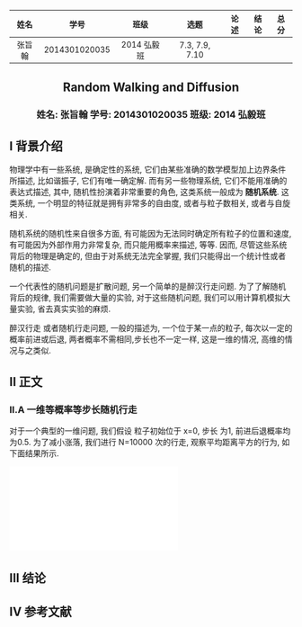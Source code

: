| 姓名  | 学号          | 班级       | 选题           | 论述| 结论| 总分|
| :--: | :--:          |  :--:      | :--:          |  -- |  -- | -- |
|张旨翰 | 2014301020035 | 2014 弘毅班| 7.3, 7.9, 7.10|     |     |     | |

## <center>Random Walking and Diffusion</center>

### <center> 姓名: 张旨翰 学号: 2014301020035  班级: 2014 弘毅班 </center>

## I 背景介绍
物理学中有一些系统, 是确定性的系统, 它们由某些准确的数学模型加上边界条件所描述, 比如谐振子, 它们有唯一确定解. 而有另一些物理系统, 它们不能用准确的表达式描述, 其中, 随机性扮演着非常重要的角色, 这类系统一般成为 **随机系统**. 这类系统, 一个明显的特征就是拥有非常多的自由度, 或者与粒子数相关, 或者与自旋相关.

随机系统的随机性来自很多方面, 有可能因为无法同时确定所有粒子的位置和速度, 有可能因为外部作用力非常复杂, 而只能用概率来描述, 等等. 因而, 尽管这些系统背后的物理是确定的, 但由于对系统无法完全掌握, 我们只能得出一个统计性或者随机的描述.

一个代表性的随机问题是扩散问题, 另一个简单的是醉汉行走问题. 为了了解随机背后的规律, 我们需要做大量的实验, 对于这些随机问题, 我们可以用计算机模拟大量实验, 省去真实实验的麻烦.

醉汉行走 或者随机行走问题, 一般的描述为, 一个位于某一点的粒子, 每次以一定的概率前进或后退, 两者概率不需相同,步长也不一定一样, 这是一维的情况, 高维的情况与之类似.

## II 正文

### II.A 一维等概率等步长随机行走
对于一个典型的一维问题, 我们假设 粒子初始位于 x=0, 步长 为1, 前进后退概率均为0.5. 为了减小涨落, 我们进行 N=10000 次的行走, 观察平均距离平方的行为, 如下面结果所示.

![one_walk](rand1d_0.5.pdf)

## III 结论

## IV 参考文献
